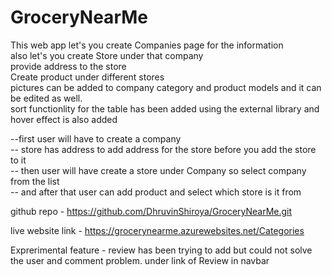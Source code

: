 # GroceryNearMe

This web app let's you create Companies page for the information <br/>
also let's you create Store under that company <br/>
provide address to the store <br/>
Create product under different stores <br/>
pictures can be added to company category and product models and it can be edited as well. <br/>
sort functionlity for the table has been added using the external library and hover effect is also added <br/>


--first user will have to create a company <br/>
-- store has address to add address for the store before you add the store to it<br/>
-- then user will have create a store under Company so select company from the list<br/>
-- and after that user can add product and select which store is it from<br/>

github repo - https://github.com/DhruvinShiroya/GroceryNearMe.git <br/>

live website link - https://grocerynearme.azurewebsites.net/Categories <br/>

Exprerimental feature - review has been trying to add but could not solve the user and comment problem. under link of Review in navbar
